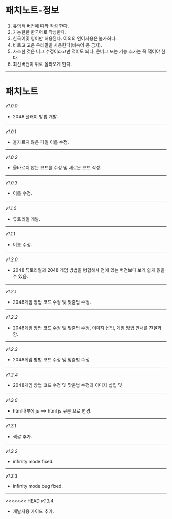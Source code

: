 패치노트-정보
============
1. [유의적 버전](https://semver.org/lang/ko/)에 따라 작성 한다.
2. 가능한한 한국어로 작성한다.
3. 한국어및 영어만 허용된다. 이외의 언어사용은 불가하다.
4. 바르고 고운 우리말을 사용한다(비속어 등 금지).
5. 사소한 것은 버그 수정이라고만 적어도 되나, 큰버그 또는 기능 추가는 꼭 적어야 한다.
6. 최신버전이 위로 올라오게 한다.
- - -
패치노트
=======
*v1.0.0*
* 2048 플래이 방법 개발.
- - -
*v1.0.1*
* 올자르지 않은 파일 이름 수정.
- - -
*v1.0.2*
* 올바르지 않는 코드를 수정 및 새로운 코드 작성.
- - -
*v1.0.3*
* 이름 수정.
- - -
*v1.1.0*
* 튜토리얼 개발.
- - -
*v1.1.1*
* 이름 수정.
- - -
*v1.2.0*
* 2048 튜토리얼과 2048 게임 방법을 병합해서 전에 있는 버전보다 보기 쉽게 읽을 수 있음.
- - -
*v1.2.1*
* 2048게임 방법 코드 수정 및 맞춤법 수정.
- - -
*v1.2.2*
* 2048게임 방법 코드 수정 및 맞춤법 수정, 이미지 삽입, 게임 방법 안내를 친절화함.
- - -
*v1.2.3*
* 2048게임 방법 코드 수정 및 맞춤법 수정
- - -
*v1.2.4*
* 2048게임 방법 코드 수정 및 맞춤법 수정과 이미지 삽입 및 
- - -
*v1.3.0*
* html내부에 js ==> html js 구분 으로 변경.
- - -
*v1.3.1*
* 색깔 추가.
- - -
*v1.3.2*
* infinity mode fixed.
- - -
*v1.3.3*
* infinity mode bug fixed.
- - -
<<<<<<< HEAD
*v1.3.4*
* 개발자용 가이드 추가.